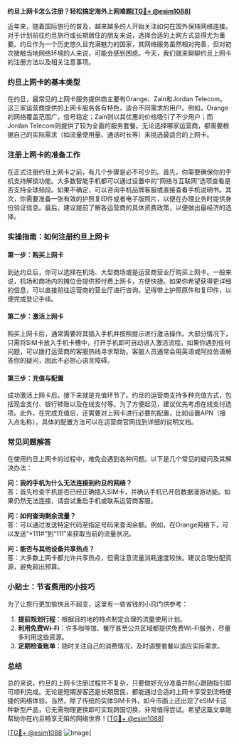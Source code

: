 **约旦上网卡怎么注册？轻松搞定海外上网难题[[TG💪+ @esim1088](https://t.me/s/esim1088)]**

近年来，随着国际旅行的普及，越来越多的人开始关注如何在国外保持网络连接。对于计划前往约旦旅行或长期居住的朋友来说，选择合适的上网方式显得尤为重要。约旦作为一个历史悠久且充满魅力的国家，其网络服务虽然相对完善，但对初次接触当地网络环境的人来说，可能会感到困惑。今天，我们就来聊聊约旦上网卡的注册方法以及相关注意事项。

### 约旦上网卡的基本类型

在约旦，最常见的上网卡服务提供商主要有Orange、Zain和Jordan Telecom。这三家运营商提供的上网卡服务各有特色，适合不同需求的用户。例如，Orange的网络覆盖范围广，信号稳定；Zain则以其优惠的价格吸引了不少用户；而Jordan Telecom则提供了较为全面的服务套餐。无论选择哪家运营商，都需要根据自己的实际需求（如流量使用量、通话时长等）来挑选最适合的上网卡。

### 注册上网卡的准备工作

在正式注册约旦上网卡之前，有几个步骤是必不可少的。首先，你需要确保你的手机支持解锁功能。大多数智能手机都可以通过设置中的“网络与互联网”选项查看是否支持全球频段。如果不确定，可以咨询手机品牌客服或直接查看手机说明书。其次，你需要准备一张有效的护照复印件或者电子版照片，以便在办理业务时提供身份验证信息。最后，建议提前了解各运营商的具体资费政策，以便做出最经济的选择。

### 实操指南：如何注册约旦上网卡

#### 第一步：购买上网卡

到达约旦后，你可以选择在机场、大型商场或是运营商营业厅购买上网卡。一般来说，机场和商场内的摊位会提供预付费上网卡，方便快捷。如果你希望获得更详细的信息，可以直接前往运营商的营业厅进行咨询。记得带上护照原件和复印件，以便完成登记手续。

#### 第二步：激活上网卡

购买上网卡后，通常需要将其插入手机并按照提示进行激活操作。大部分情况下，只需将SIM卡放入手机卡槽中，打开手机即可自动进入激活流程。如果你遇到任何问题，可以拨打运营商的客服热线寻求帮助。客服人员通常会用英语或阿拉伯语解答你的疑问，因此不必担心语言障碍。

#### 第三步：充值与配置

成功激活上网卡后，接下来就是充值环节了。约旦的运营商支持多种充值方式，包括现金支付、银行转账以及在线支付等。为了方便起见，建议优先考虑在线支付选项。此外，在完成充值后，还需要对上网卡进行必要的配置，比如设置APN（接入点名称）。具体的配置方法可以在运营商官网找到详细的说明文档。

### 常见问题解答

在使用约旦上网卡的过程中，难免会遇到各种问题。以下是几个常见的疑问及其解决办法：

**问：我的手机为什么无法连接到约旦的网络？**  
答：首先检查手机是否已经正确插入SIM卡，并确认手机已开启数据漫游功能。如果仍然无法连接，请尝试重启手机或联系运营商客服。

**问：如何查询剩余流量？**  
答：可以通过发送特定代码至指定号码来查询余额。例如，在Orange网络下，可以发送“*111#”到“111”来获取当前的流量状况。

**问：能否与其他设备共享热点？**  
答：大多数上网卡都允许共享热点，但需注意流量消耗速度较快。建议合理分配资源，避免超出预算。

### 小贴士：节省费用的小技巧

为了让旅行更加愉快且不超支，这里有一些省钱的小窍门供参考：
1. **提前规划行程**：根据目的地的特点制定合理的流量使用计划。
2. **利用免费Wi-Fi**：许多咖啡馆、餐厅甚至公共区域都提供免费Wi-Fi服务，尽量多利用这些资源。
3. **定期检查账单**：随时关注自己的消费情况，及时调整套餐以适应实际需求。

### 总结

总的来说，约旦的上网卡注册过程并不复杂，只要做好充分准备并耐心跟随指引即可顺利完成。无论是短期游客还是长期居民，都能通过合适的上网卡享受到流畅便捷的网络体验。当然，除了传统的实体SIM卡外，如今市面上还出现了eSIM卡这种新型产品，它无需物理更换即可实现跨国切换，非常值得尝试。希望这篇文章能帮助你在约旦畅享无阻的网络世界！[[TG💪+ @esim1088](https://t.me/s/esim1088)]

[[TG💪+ @esim1088](https://t.me/s/esim1088) ![Image](https://i.postimg.cc/4NQfJmqS/Snipaste-2025-05-13-00-14-12.png)]